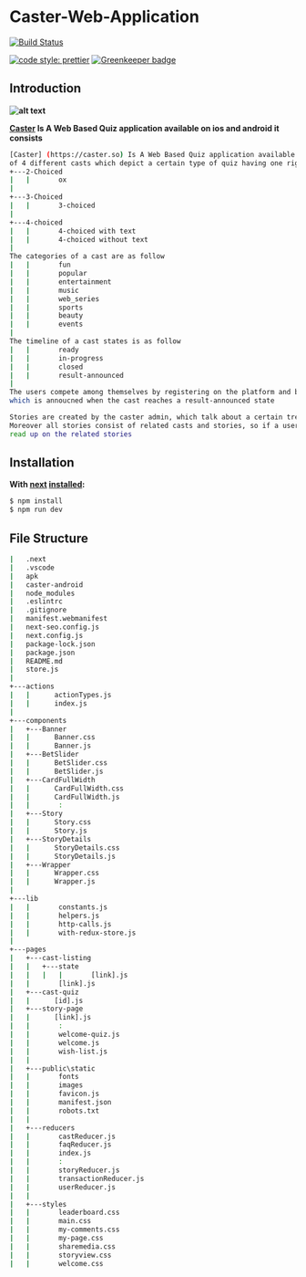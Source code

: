 # Caster-Web-Application

[![Build Status](https://api.travis-ci.com/mckinley-and-rice/seers-node-api.svg?token=zpzxpp5sTyrL2Zc9qQ6m&branch=master)](https://travis-ci.org/mckinley-and-rice/Seers-api.)

[![code style: prettier](https://img.shields.io/badge/code_style-prettier-ff69b4.svg?style=flat-square)](https://github.com/prettier/prettier) [![Greenkeeper badge](https://badges.greenkeeper.io/mckinley-and-rice/mcrice-ems-api.svg?token=e1c88747bafbd4d8bf95cba8d7204f564832677ebd6ed374e99a2805dc0fafb1&ts=1577115667617)](https://greenkeeper.io/)

## Introduction

**![alt text](https://caster.so/static/images/logo.svg)**

**[Caster](https://caster.so) Is A Web Based Quiz application available on ios and android it consists**
```sh
[Caster] (https://caster.so) Is A Web Based Quiz application available on ios and android it consists
of 4 different casts which depict a certain type of quiz having one right answer choice, which are as follow
+---2-Choiced
|   |       ox
|
+---3-Choiced
|   |       3-choiced
|
+---4-choiced
|   |       4-choiced with text
|   |       4-choiced without text
|
The categories of a cast are as follow
|   |       fun
|   |       popular
|   |       entertainment
|   |       music
|   |       web_series
|   |       sports
|   |       beauty
|   |       events
|
The timeline of a cast states is as follow
|   |       ready
|   |       in-progress
|   |       closed
|   |       result-announced
|
The users compete among themselves by registering on the platform and by playing/answering in a in-progress (ongoing) cast by bidding certain mic points and would be rewarded the double of the points invested, if they get the answer right
which is annoucned when the cast reaches a result-announced state

Stories are created by the caster admin, which talk about a certain trending topic, each story consists of a title and describes the purpose of it
Moreover all stories consist of related casts and stories, so if a user finds a certain story interesting they could participate in its relevant cast or
read up on the related stories
```

## Installation
**With [next](https://nextjs.org) [installed](https://nextjs.org/learn/basics/getting-started/setup):**


```sh
$ npm install
$ npm run dev
```

## File Structure

```sh
|   .next
|   .vscode
|   apk
|   caster-android
|   node_modules
|   .eslintrc
|   .gitignore
|   manifest.webmanifest
|   next-seo.config.js
|   next.config.js
|   package-lock.json
|   package.json
|   README.md
|   store.js
|
+---actions
|   |      actionTypes.js
|   |      index.js
|
+---components
|   +---Banner
|   |      Banner.css
|   |      Banner.js
|   +---BetSlider
|   |      BetSlider.css
|   |      BetSlider.js
|   +---CardFullWidth
|   |      CardFullWidth.css
|   |      CardFullWidth.js
|   |       :
|   +---Story
|   |      Story.css
|   |      Story.js
|   +---StoryDetails
|   |      StoryDetails.css
|   |      StoryDetails.js
|   +---Wrapper
|   |      Wrapper.css
|   |      Wrapper.js
|
+---lib
|   |       constants.js
|   |       helpers.js
|   |       http-calls.js
|   |       with-redux-store.js
|
+---pages
|   +---cast-listing
|   |   +---state
|   |   |   |       [link].js
|   |       [link].js
|   +---cast-quiz
|   |      [id].js
|   +---story-page
|   |      [link].js
|   |       :
|   |       welcome-quiz.js
|   |       welcome.js
|   |       wish-list.js
|   |
|   +---public\static
|   |       fonts
|   |       images
|   |       favicon.js
|   |       manifest.json
|   |       robots.txt
|   |
|   +---reducers
|   |       castReducer.js
|   |       faqReducer.js
|   |       index.js
|   |       :
|   |       storyReducer.js
|   |       transactionReducer.js
|   |       userReducer.js
|   |
|   +---styles
|   |       leaderboard.css
|   |       main.css
|   |       my-comments.css
|   |       my-page.css
|   |       sharemedia.css
|   |       storyview.css
|   |       welcome.css
```

